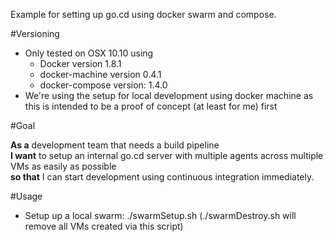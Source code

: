 Example for setting up go.cd using docker swarm and compose.

#Versioning

* Only tested on OSX 10.10 using
    * Docker version 1.8.1
    * docker-machine version 0.4.1
    * docker-compose version: 1.4.0
* We're using the setup for local development using docker machine as this is intended to be a proof of concept (at least for me) first

#Goal

**As a** development team that needs a build pipeline  
**I want** to setup an internal go.cd server with multiple agents across multiple VMs as easily as possible  
**so that** I can start development using continuous integration immediately.


#Usage

* Setup up a local swarm: ./swarmSetup.sh (./swarmDestroy.sh will remove all VMs created via this script)
